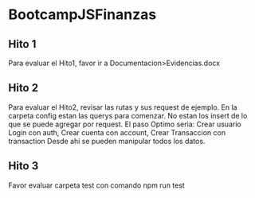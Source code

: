 # BootcampJSFinanzas

## Hito 1
Para evaluar el Hito1, favor ir a Documentacion>Evidencias.docx

## Hito 2
Para evaluar el Hito2, revisar las rutas y sus request de ejemplo. En la carpeta config estan las querys para comenzar. No estan los insert de lo que se puede agregar por request. El paso Optimo seria: Crear usuario Login con auth, Crear cuenta con account, Crear Transaccion con transaction Desde ahi se pueden manipular todos los datos.

## Hito 3
Favor evaluar carpeta test con comando npm run test